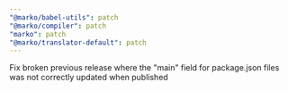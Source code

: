 ```yaml
---
"@marko/babel-utils": patch
"@marko/compiler": patch
"marko": patch
"@marko/translator-default": patch
---
```


Fix broken previous release where the "main" field for package.json files was not correctly updated when published
